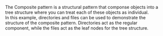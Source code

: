 The Composite pattern is a structural pattern that componse objects into
a tree structure where you can treat each of these objects as individual. \
In this example, directories and files can be used to demonstrate the structure
of the composite pattern. Directories act as the regular component, while
the files act as the leaf nodes for the tree structure.